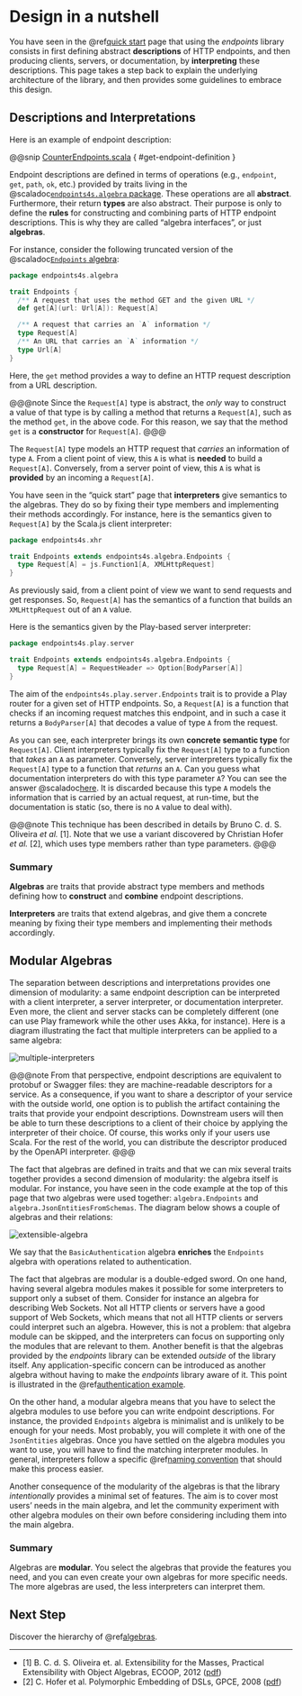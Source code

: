 # Design in a nutshell

You have seen in the @ref[quick start](quick-start.md) page that using the _endpoints_ library consists in
first defining abstract **descriptions** of HTTP endpoints, and then producing clients, servers, or
documentation, by **interpreting** these descriptions. This page takes a step back to
explain the underlying architecture of the library, and then provides some guidelines
to embrace this design.

## Descriptions and Interpretations

Here is an example of endpoint description:

@@snip [CounterEndpoints.scala](/documentation/examples/quickstart/endpoints/src/main/scala/quickstart/CounterEndpoints.scala) { #get-endpoint-definition }

Endpoint descriptions are defined in terms of operations (e.g., `endpoint`, `get`, `path`, `ok`, etc.)
provided by traits living in the @scaladoc[`endpoints4s.algebra` package](endpoints4s.algebra.index).
These operations are all **abstract**. Furthermore, their return **types** are also abstract. Their
purpose is only to define the **rules** for constructing and combining parts of HTTP endpoint
descriptions. This is why they are called “algebra interfaces”, or just **algebras**.

For instance, consider the following truncated version of the
@scaladoc[`Endpoints` algebra](endpoints4s.algebra.Endpoints):

~~~ scala
package endpoints4s.algebra

trait Endpoints {
  /** A request that uses the method GET and the given URL */
  def get[A](url: Url[A]): Request[A]

  /** A request that carries an `A` information */
  type Request[A]
  /** An URL that carries an `A` information */
  type Url[A]
}
~~~

Here, the `get` method provides a way to define an HTTP request description from a URL description.

@@@note
Since the `Request[A]` type is abstract, the _only_ way to construct a value of that type is
by calling a method that returns a `Request[A]`, such as the method `get`, in the above
code. For this reason, we say that the method `get` is a **constructor** for `Request[A]`.
@@@

The `Request[A]` type models an HTTP request that *carries* an information of type `A`. From a client
point of view, this `A` is what is **needed** to build a `Request[A]`. Conversely, from a server point
of view, this `A` is what is **provided** by an incoming a `Request[A]`.

You have seen in the “quick start” page that **interpreters** give semantics to the algebras. They
do so by fixing their type members and implementing their methods accordingly. For instance, here is the
semantics given to `Request[A]` by the Scala.js client interpreter:

~~~ scala
package endpoints4s.xhr

trait Endpoints extends endpoints4s.algebra.Endpoints {
  type Request[A] = js.Function1[A, XMLHttpRequest]
}
~~~

As previously said, from a client point of view we want to send requests and get responses. So, `Request[A]`
has the semantics of a function that builds an `XMLHttpRequest` out of an `A` value.

Here is the semantics given by the Play-based server interpreter:

~~~ scala
package endpoints4s.play.server

trait Endpoints extends endpoints4s.algebra.Endpoints {
  type Request[A] = RequestHeader => Option[BodyParser[A]]
}
~~~

The aim of the `endpoints4s.play.server.Endpoints` trait is to provide a Play router for a given set of HTTP endpoints. So,
a `Request[A]` is a function that checks if an incoming request matches this endpoint, and in such
a case it returns a `BodyParser[A]` that decodes a value of type `A` from the request.

As you can see, each interpreter brings its own **concrete semantic type** for `Request[A]`. Client
interpreters typically fix the `Request[A]` type to a function that *takes* an `A` as parameter. Conversely,
server interpreters typically fix the `Request[A]` type to a function that *returns* an `A`. Can you guess
what documentation interpreters do with this type parameter `A`? You can see the answer
@scaladoc[here](endpoints4s.openapi.Requests#Request[A]=Requests.this.DocumentedRequest). It is
discarded because this type `A` models the information that is carried by an actual request, at run-time,
but the documentation is static (so, there is no `A` value to deal with).

@@@note
This technique has been described in details by Bruno C. d. S. Oliveira *et al.* [1].
Note that we use a variant discovered by Christian Hofer *et al.* [2], which uses
type members rather than type parameters.
@@@

### Summary

**Algebras** are traits that provide abstract type members and methods defining how to
**construct** and **combine** endpoint descriptions.

**Interpreters** are traits that extend algebras, and give them a concrete meaning by
fixing their type members and implementing their methods accordingly.

## Modular Algebras

The separation between descriptions and interpretations provides one dimension of
modularity: a same endpoint description can be interpreted with a client interpreter,
a server interpreter, or documentation interpreter. Even more, the client and server
stacks can be completely different (one can use Play framework while the other uses
Akka, for instance). Here is a diagram illustrating the fact that multiple
interpreters can be applied to a same algebra:

![multiple-interpreters](multiple-interpreters.svg)

@@@note
From that perspective, endpoint descriptions are equivalent to protobuf or Swagger
files: they are machine-readable descriptors for a service. As a consequence, if you
want to share a descriptor of your service with the outside world, one option is
to publish the artifact containing the traits that provide your endpoint descriptions.
Downstream users will then be able to turn these descriptions to a client of
their choice by applying the interpreter of their choice. Of course, this works only
if your users use Scala. For the rest of the world, you can distribute the
descriptor produced by the OpenAPI interpreter.
@@@

The fact that algebras are defined in traits and that we can mix several traits
together provides a second dimension of modularity: the algebra itself is modular.
For instance, you have seen in the code example at the top of this page that two
algebras were used together: `algebra.Endpoints` and `algebra.JsonEntitiesFromSchemas`.
The diagram below shows a couple of algebras and their relations:

![extensible-algebra](extensible-algebra.svg)

We say that the `BasicAuthentication` algebra **enriches** the `Endpoints` algebra
with operations related to authentication.

The fact that algebras are modular is a double-edged sword. On one hand, having several
algebra modules makes it possible for some interpreters to support only a subset of them.
Consider for instance an algebra for describing Web Sockets. Not all HTTP clients or servers
have a good support of Web Sockets, which means that not all HTTP clients or servers could
interpret such an algebra. However, this is not a problem: that algebra module can
be skipped, and the interpreters can focus on supporting only the modules that are
relevant to them. Another benefit is that the algebras provided by the _endpoints_ library
can be extended *outside* of the library itself. Any application-specific concern can
be introduced as another algebra without having to make the _endpoints_ library aware of
it. This point is illustrated in the
@ref[authentication example](guides/custom-authentication.md).

On the other hand, a modular algebra means that you have to select the algebra modules
to use before you can write endpoint descriptions. For instance, the provided
`Endpoints` algebra is minimalist and is unlikely to be enough for your needs. Most
probably, you will complete it with one of the `JsonEntities` algebras. Once you have
settled on the algebra modules you want to use, you will have to find the matching
interpreter modules. In general, interpreters follow a specific
@ref[naming convention](algebras-and-interpreters.md#naming-conventions) that should make
this process easier.

Another consequence of the modularity of the algebras is that the library *intentionally*
provides a minimal set of features. The aim is to cover most users’ needs in the main
algebra, and let the community experiment with other algebra modules on their own before
considering including them into the main algebra.

### Summary

Algebras are **modular**. You select the algebras that provide the features
you need, and you can even create your own algebras for more specific needs.
The more algebras are used, the less interpreters can interpret them.

## Next Step

Discover the hierarchy of @ref[algebras](algebras-and-interpreters.md).

---

- [1] B. C. d. S. Oliveira et. al. Extensibility for the Masses, Practical Extensibility with Object Algebras, ECOOP,
2012 ([pdf](https://www.cs.utexas.edu/~wcook/Drafts/2012/ecoop2012.pdf))
- [2] C. Hofer et al. Polymorphic Embedding of DSLs, GPCE, 2008 ([pdf](https://www.informatik.uni-marburg.de/~rendel/hofer08polymorphic.pdf))
